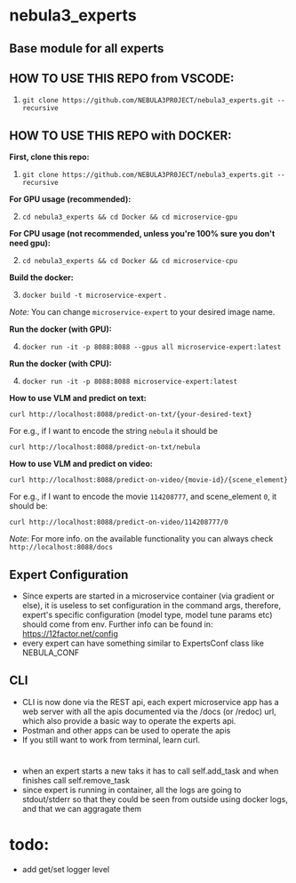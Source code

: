 # nebula3_experts
## Base module for all experts

## HOW TO USE THIS REPO from VSCODE:
1. `git clone https://github.com/NEBULA3PR0JECT/nebula3_experts.git --recursive`

## HOW TO USE THIS REPO with DOCKER:

**First, clone this repo:**
1. `git clone https://github.com/NEBULA3PR0JECT/nebula3_experts.git --recursive`

**For GPU usage (recommended):**

2. `cd nebula3_experts && cd Docker && cd microservice-gpu`

**For CPU usage (not recommended, unless you're 100% sure you don't need gpu):**

2. `cd nebula3_experts && cd Docker && cd microservice-cpu`

**Build the docker:**

3. `docker build -t microservice-expert` .

*Note:* You can change `microservice-expert` to your desired image name.

**Run the docker (with GPU):**

4. `docker run -it -p 8088:8088 --gpus all microservice-expert:latest`

**Run the docker (with CPU):**

4. `docker run -it -p 8088:8088 microservice-expert:latest`

**How to use VLM and predict on text:**

`curl http://localhost:8088/predict-on-txt/{your-desired-text}`

For e.g., if I want to encode the string `nebula` it should be

`curl http://localhost:8088/predict-on-txt/nebula`

**How to use VLM and predict on video:**

`curl http://localhost:8088/predict-on-video/{movie-id}/{scene_element}`

For e.g., if I want to encode the movie `114208777`, and scene_element `0`, it should be:

`curl http://localhost:8088/predict-on-video/114208777/0`

*Note*: For more info. on the available functionality you can always check `http://localhost:8088/docs`
## Expert Configuration
- Since experts are started in a microservice container (via gradient or else), it is useless to
  set configuration in the command args, therefore, expert's specific configuration
  (model type, model tune params etc) should come from env.
  Further info can be found in: https://12factor.net/config
- every expert can have something similar to ExpertsConf class like NEBULA_CONF

## CLI
- CLI is now done via the REST api, each expert microservice app has a web server with
  all the apis documented via the /docs (or /redoc) url, which also provide a basic way
  to operate the experts api.
- Postman and other apps can be used to operate the apis
- If you still want to work from terminal, learn curl.

#
- when an expert starts a new taks it has to call self.add_task and when finishes call self.remove_task
- since expert is running in container, all the logs are going to stdout/stderr so that they could be
  seen from outside using docker logs, and that we can aggragate them





# todo:
- add get/set logger level


